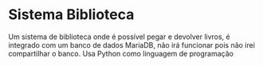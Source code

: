 # Sistema Biblioteca
 Um sistema de biblioteca onde é possível pegar e devolver livros, é integrado com um banco de dados MariaDB, não irá funcionar pois não irei compartilhar o banco. Usa Python como linguagem de programação 
